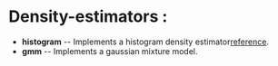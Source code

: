 # Density-estimators :
 + **histogram** -- Implements a histogram density estimator[reference](https://www.google.com/url?sa=i&rct=j&q=&esrc=s&source=web&cd=&cad=rja&uact=8&ved=0CAQQw7AJahcKEwiQ3OPFmMD5AhUAAAAAHQAAAAAQAg&url=http%3A%2F%2Ffaculty.washington.edu%2Fyenchic%2F18W_425%2FLec6_hist_KDE.pdf&psig=AOvVaw049YeZ7dt_dCh_-IKI44uL&ust=1660355540286934).
 + **gmm** -- Implements a gaussian mixture model.
